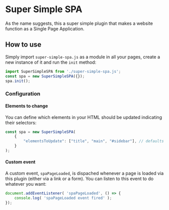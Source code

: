 # Super Simple SPA

As the name suggests, this a super simple plugin that makes a website function as a Single Page Application.

## How to use
Simply import `super-simple-spa.js` as a module in all your pages, create a new instance of it and run the `init` method:

```js
import SuperSimpleSPA from './super-simple-spa.js';
const spa = new SuperSimpleSPA({});
spa.init();
```

### Configuration
#### Elements to change
You can define which elements in your HTML should be updated indicating their selectors:
```js
const spa = new SuperSimpleSPA(
	{
		"elementsToUpdate": ["title", "main", "#sidebar"], // defaults to ["title", "body"]
	}
);
```

#### Custom event
A custom event, `spaPageLoaded`, is dispached whenever a page is loaded via this plugin (either via a link or a form). You can listen to this event to do whatever you want:
```js
document.addEventListener( 'spaPageLoaded', () => {
	console.log( 'spaPageLoaded event fired' );
});
```